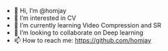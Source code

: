 - 👋 Hi, I’m @homjay
- 👀 I’m interested in CV
- 🌱 I’m currently learning Video Compression and SR
- 💞️ I’m looking to collaborate on Deep learning
- 📫 How to reach me: https://github.com/homjay

<!---
homjay/homjay is a ✨ special ✨ repository because its `README.md` (this file) appears on your GitHub profile.
You can click the Preview link to take a look at your changes.
--->
